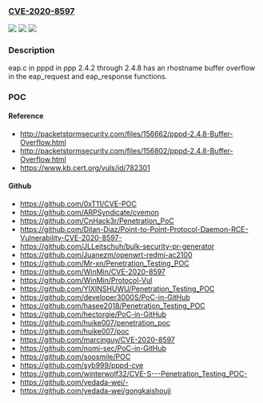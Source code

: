 ### [CVE-2020-8597](https://cve.mitre.org/cgi-bin/cvename.cgi?name=CVE-2020-8597)
![](https://img.shields.io/static/v1?label=Product&message=n%2Fa&color=blue)
![](https://img.shields.io/static/v1?label=Version&message=n%2Fa&color=blue)
![](https://img.shields.io/static/v1?label=Vulnerability&message=n%2Fa&color=brighgreen)

### Description

eap.c in pppd in ppp 2.4.2 through 2.4.8 has an rhostname buffer overflow in the eap_request and eap_response functions.

### POC

#### Reference
- http://packetstormsecurity.com/files/156662/pppd-2.4.8-Buffer-Overflow.html
- http://packetstormsecurity.com/files/156802/pppd-2.4.8-Buffer-Overflow.html
- https://www.kb.cert.org/vuls/id/782301

#### Github
- https://github.com/0xT11/CVE-POC
- https://github.com/ARPSyndicate/cvemon
- https://github.com/CnHack3r/Penetration_PoC
- https://github.com/Dilan-Diaz/Point-to-Point-Protocol-Daemon-RCE-Vulnerability-CVE-2020-8597-
- https://github.com/JLLeitschuh/bulk-security-pr-generator
- https://github.com/Juanezm/openwrt-redmi-ac2100
- https://github.com/Mr-xn/Penetration_Testing_POC
- https://github.com/WinMin/CVE-2020-8597
- https://github.com/WinMin/Protocol-Vul
- https://github.com/YIXINSHUWU/Penetration_Testing_POC
- https://github.com/developer3000S/PoC-in-GitHub
- https://github.com/hasee2018/Penetration_Testing_POC
- https://github.com/hectorgie/PoC-in-GitHub
- https://github.com/huike007/penetration_poc
- https://github.com/huike007/poc
- https://github.com/marcinguy/CVE-2020-8597
- https://github.com/nomi-sec/PoC-in-GitHub
- https://github.com/soosmile/POC
- https://github.com/syb999/pppd-cve
- https://github.com/winterwolf32/CVE-S---Penetration_Testing_POC-
- https://github.com/yedada-wei/-
- https://github.com/yedada-wei/gongkaishouji

